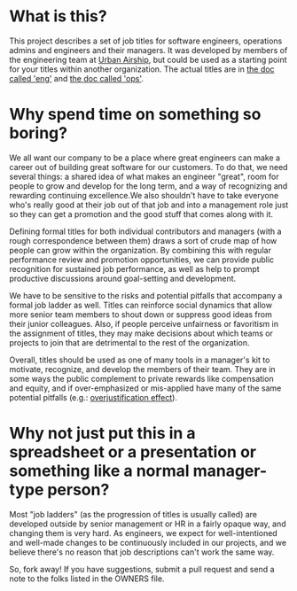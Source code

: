 # What is this?

This project describes a set of job titles for software engineers, operations admins and engineers and their managers. It was developed by members of the engineering team at [Urban Airship](http://urbanairship.com/), but could be used as a starting point for your titles within another organization. The actual titles are in [the doc called 'eng'](eng.md) and [the doc called 'ops'](ops.md).

# Why spend time on something so boring?

We all want our company to be a place where great engineers can make a career out of building great software for our customers. To do that, we need several things: a shared idea of what makes an engineer "great", room for people to grow and develop for the long term, and a way of recognizing and rewarding continuing excellence.We also shouldn't have to take everyone who's really good at their job out of that job and into a management role just so they can get a promotion and the good stuff that comes along with it.

Defining formal titles for both individual contributors and managers (with a rough correspondence between them) draws a sort of crude map of how people can grow within the organization. By combining this with regular performance review and promotion opportunities, we can provide public recognition for sustained job performance, as well as help to prompt productive discussions around goal-setting and development.

We have to be sensitive to the risks and potential pitfalls that accompany a formal job ladder as well. Titles can reinforce social dynamics that allow more senior team members to shout down or suppress good ideas from their junior colleagues. Also, if people perceive unfairness or favoritism in the assignment of titles, they may make decisions about which teams or projects to join that are detrimental to the rest of the organization.

Overall, titles should be used as one of many tools in a manager's kit to motivate, recognize, and develop the members of their team. They are in some ways the public complement to private rewards like compensation and equity, and if over-emphasized or mis-applied have many of the same potential pitfalls (e.g.: [overjustification effect](http://en.wikipedia.org/wiki/Overjustification_effect)).

# Why not just put this in a spreadsheet or a presentation or something like a normal manager-type person?

Most "job ladders" (as the progression of titles is usually called) are developed outside by senior management or HR in a fairly opaque way, and changing them is very hard. As engineers, we expect for well-intentioned and well-made changes to be continuously included in our projects, and we believe there's no reason that job descriptions can't work the same way.

So, fork away! If you have suggestions, submit a pull request and send a note to the folks listed in the OWNERS file.
